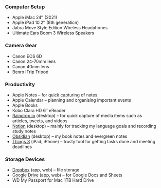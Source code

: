 ### Computer Setup

-   Apple iMac 24″ (2021)
-   Apple iPad 10.2″ (8th generation)
-   Jabra Move Style Edition Wireless Headphones
-   Ultimate Ears Boom 3 Wireless Speakers

### Camera Gear

-   Canon EOS 6D
-   Canon 24-70mm lens
-   Canon 40mm lens
-   Benro iTrip Tripod

### Productivity

-   Apple Notes – for quick capturing of notes
-   Apple Calendar – planning and organising important events
-   Apple Books
-   Kobo Clara HD 6″ eReader
-   [Raindrop.io](https://raindrop.io/ "https://raindrop.io/") (desktop) – for quick capture of media items such as articles, tweets, and videos
-   [Notion](https://www.notion.so/ "https://www.notion.so/") (desktop) – mainly for tracking my language goals and recording study notes
-   [Obsidian](https://obsidian.md/ "https://obsidian.md/") (desktop) – my book notes and evergreen notes
-   [Things 3](https://culturedcode.com/things/ "https://culturedcode.com/things/") (iPad, iPhone) – trusty tool for getting tasks done and meeting deadlines

### Storage Devices

-   [Dropbox](https://www.dropbox.com/ "https://www.dropbox.com/") (app, web) – file storage
-   [Google Drive](https://www.google.com/intl/en_au/drive/) (app, web) – for Google Docs and Sheets
-   WD My Passport for Mac 1TB Hard Drive